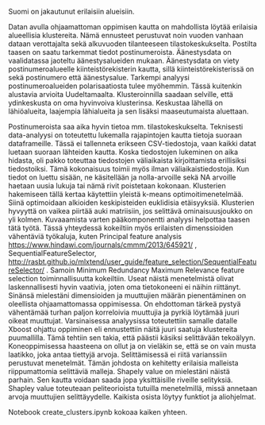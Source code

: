 Suomi on jakautunut erilaisiin alueisiin.

Datan avulla ohjaamattoman oppimisen kautta on mahdollista löytää erilaisia alueellisia klustereita. Nämä ennusteet perustuvat noin vuoden vanhaan dataan verottajalta sekä alkuvuoden tilanteeseen tilastokeskukselta. Postilta taasen on saatu tarkemmat tiedot postinumeroista. Äänestysdata on vaalidatassa jaoteltu äänestysalueiden mukaan. Äänestysdata on viety postinumeroalueelle kiinteistörekisterin kautta, sillä kiinteistörekisterissä on sekä postinumero että äänestysalue.
Tarkempi analyysi postinumeroalueiden polarisaatiosta tulee myöhemmin. Tässä kuitenkin alustavia arvioita Uudeltamaalta. Klusteroinnilla saadaan selville, että ydinkeskusta on oma hyvinvoiva klusterinsa. Keskustaa lähellä on lähiöalueita, laajempia lähialueita ja sen lisäksi maaseutumaista aluettaan. 

Postinumeroista saa aika hyvin tietoa mm. tilastokeskukselta.
Teknisesti data-analyysi on toteutettu lukemalla rajapintojen kautta tietoja suoraan dataframeille. Tässä ei tallenneta erikseen CSV-tiedostoja, vaan kaikki datat luetaan suoraan lähteiden kautta. Koska tiedostojen lukeminen on aika hidasta, oli pakko toteuttaa tiedostojen väliaikaista kirjoittamista erillisiksi tiedostoiksi. Tämä kokonaisuus toimii myös ilman väliaikaistiedostoja. 
Kun tiedot on luettu sisään, ne käsitellään ja nolla-arvoille sekä NA arvoille haetaan uusia lukuja tai nämä rivit poistetaan kokonaan.  Klusterien hakemiseen tällä kertaa käytettiin yleistä k-means optimoitimenetelmää.  Siinä optimoidaan alkioiden keskipisteiden euklidisia etäisyyksiä.
Klusterien hyvyyttä on vaikea piirtää auki matriisiin, jos selittävä ominaisuusjoukko on yli kolmen. Kuvaaamista varten pääkomponentti analyysi helpottaa taasen tätä työtä. Tässä yhteydessä kokeiltiin myös erilaisten dimenssioiden vähentäviä työkaluja, kuten Principal feature analysis https://www.hindawi.com/journals/cmmm/2013/645921/ , SequentialFeatureSelector, http://rasbt.github.io/mlxtend/user_guide/feature_selection/SequentialFeatureSelector/ . Samoin Minimum Redundancy Maximum Relevance feature selection toiminnallisuutta kokeiltiin. Useat näistä menetelmistä olivat laskennallisesti hyvin vaativia, joten oma tietokoneeni ei näihin riittänyt. Sinänsä mielestäni dimensioiden ja muuttujien määrän pienentäminen on oleellista ohjaamattomassa oppimisessa. On ehdottoman tärkeä pystyä vähentämää turhan paljon korreloivia muuttujia ja pyrkiä löytämää juuri oikeat muuttujat.
Varsinaisessa analyysissa toteutettiin samalle datalle Xboost ohjattu oppiminen eli ennustettiin näitä juuri saatuja klustereita puumallilla. Tämä tehtiin sen takia, että päästii käsiksi selittävään tekoälyyn. Koneoppimisessa haasteena on ollut ja on vieläkin se, että se on vain musta laatikko, joka antaa tiettyjä arvoja. Selittämisessä ei riitä varianssiin perustuvat menetelmät. Tämän johdosta on kehitetty erilaisia malleista riippumattomia selittäviä malleja. Shapely value on mielestäni näistä parhain. Sen kautta voidaan saada jopa yksittäisille riveille selityksiä. Shapley value toteuteaan peliteorioista tutuilla menetelmillä, missä annetaan arvoja muuttujien selittäyydelle.
Kaikista osista löytyy funktiot ja aliohjelmat.

Notebook create_clusters.ipynb kokoaa kaiken yhteen. 
